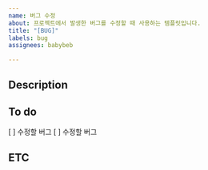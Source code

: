 ```yaml
---
name: 버그 수정
about: 프로젝트에서 발생한 버그를 수정할 때 사용하는 템플릿입니다.
title: "[BUG]"
labels: bug
assignees: babybeb

---
```


## Description

## To do
[ ] 수정할 버그
[ ] 수정할 버그

## ETC
